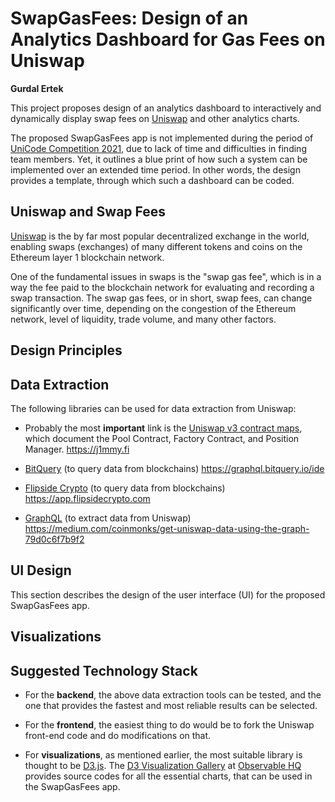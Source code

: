 # SwapGasFees: Design of an Analytics Dashboard for Gas Fees on Uniswap 

**Gurdal Ertek**

This project proposes design of an analytics dashboard to interactively and dynamically display swap fees on [Uniswap](https://uniswap.org) and other analytics charts. 

The proposed SwapGasFees app is not implemented during the period of [UniCode Competition 2021](https://unicode.ethglobal.com/), due to lack of time and difficulties in finding team members. Yet, it outlines a blue print of how such a system can be implemented over an extended time period. In other words, the design provides a template, through which such a dashboard can be coded.

## Uniswap and Swap Fees

[Uniswap](https://uniswap.org) is the by far most popular decentralized exchange in the world, enabling swaps (exchanges) of many different tokens and coins on the Ethereum layer 1 blockchain network.

One of the fundamental issues in swaps is the "swap gas fee", which is in a way the fee paid to the blockchain network for evaluating and recording a swap transaction. The swap gas fees, or in short, swap fees, can change significantly over time, depending on the congestion of the Ethereum network, level of liquidity, trade volume, and many other factors. 

## Design Principles


## Data Extraction

The following libraries can be used for data extraction from Uniswap:

* Probably the most **important** link is the [Uniswap v3 contract maps](https://j1mmy.fi), which document the Pool Contract, Factory Contract, and Position Manager.
https://j1mmy.fi 

* [BitQuery](https://graphql.bitquery.io/ide) (to query data from blockchains)
https://graphql.bitquery.io/ide

* [Flipside Crypto](https://app.flipsidecrypto.com) (to query data from blockchains)
https://app.flipsidecrypto.com

* [GraphQL](https://medium.com/coinmonks/get-uniswap-data-using-the-graph-79d0c6f7b9f2) (to extract data from Uniswap)
https://medium.com/coinmonks/get-uniswap-data-using-the-graph-79d0c6f7b9f2

## UI Design 

This section describes the design of the user interface (UI) for the proposed SwapGasFees app.

## Visualizations


## Suggested Technology Stack

* For the **backend**, the above data extraction tools can be tested, and the one that provides the fastest and most reliable results can be selected.

* For the **frontend**, the easiest thing to do would be to fork the Uniswap front-end code and do modifications on that. 

* For **visualizations**, as mentioned earlier, the most suitable library is thought to be [D3.js](https://d3js.org/). The [D3 Visualization Gallery](https://observablehq.com/@d3/gallery) at [Observable HQ](https://observablehq.com/@d3/) provides source codes for all the essential charts, that can be used in the SwapGasFees app.



